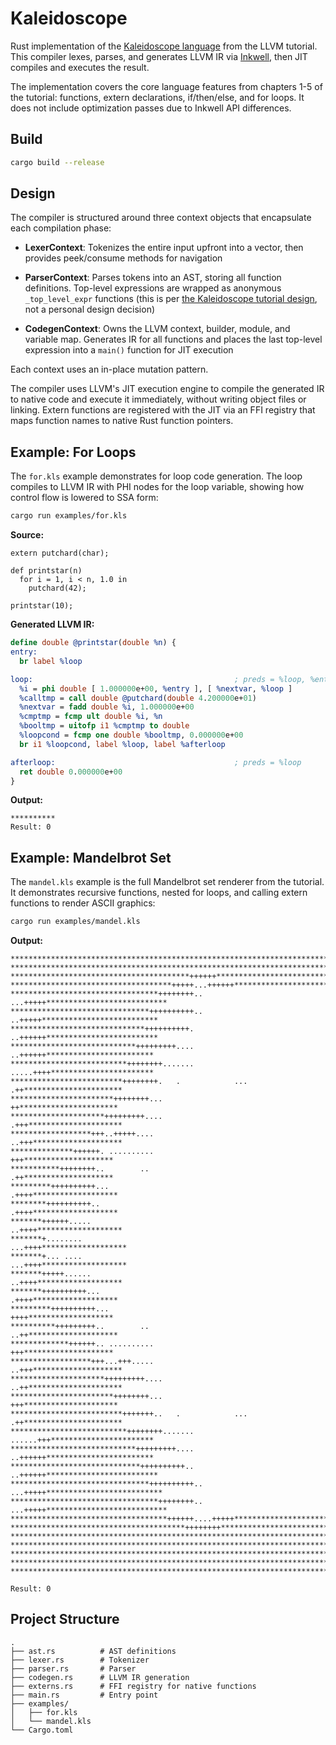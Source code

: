 # Kaleidoscope

Rust implementation of the [Kaleidoscope language](https://llvm.org/docs/tutorial/MyFirstLanguageFrontend/index.html) from the LLVM tutorial. This compiler lexes, parses, and generates LLVM IR via [Inkwell](https://github.com/TheDan64/inkwell), then JIT compiles and executes the result.

The implementation covers the core language features from chapters 1-5 of the tutorial: functions, extern declarations, if/then/else, and for loops. It does not include optimization passes due to Inkwell API differences.

## Build

```bash
cargo build --release
```

## Design

The compiler is structured around three context objects that encapsulate each compilation phase:

- **LexerContext**: Tokenizes the entire input upfront into a vector, then provides peek/consume methods for navigation

- **ParserContext**: Parses tokens into an AST, storing all function definitions. Top-level expressions are wrapped as anonymous `_top_level_expr` functions (this is per [the Kaleidoscope tutorial design](https://llvm.org/docs/tutorial/MyFirstLanguageFrontend/LangImpl02.html), not a personal design decision)

- **CodegenContext**: Owns the LLVM context, builder, module, and variable map. Generates IR for all functions and places the last top-level expression into a `main()` function for JIT execution

Each context uses an in-place mutation pattern.

The compiler uses LLVM's JIT execution engine to compile the generated IR to native code and execute it immediately, without writing object files or linking. Extern functions are registered with the JIT via an FFI registry that maps function names to native Rust function pointers.

## Example: For Loops

The `for.kls` example demonstrates for loop code generation. The loop compiles to LLVM IR with PHI nodes for the loop variable, showing how control flow is lowered to SSA form:

```bash
cargo run examples/for.kls
```

**Source:**

```kaleidoscope
extern putchard(char);

def printstar(n)
  for i = 1, i < n, 1.0 in
    putchard(42);

printstar(10);
```

**Generated LLVM IR:**

```llvm
define double @printstar(double %n) {
entry:
  br label %loop

loop:                                             ; preds = %loop, %entry
  %i = phi double [ 1.000000e+00, %entry ], [ %nextvar, %loop ]
  %calltmp = call double @putchard(double 4.200000e+01)
  %nextvar = fadd double %i, 1.000000e+00
  %cmptmp = fcmp ult double %i, %n
  %booltmp = uitofp i1 %cmptmp to double
  %loopcond = fcmp one double %booltmp, 0.000000e+00
  br i1 %loopcond, label %loop, label %afterloop

afterloop:                                        ; preds = %loop
  ret double 0.000000e+00
}
```

**Output:**

```
**********
Result: 0
```

## Example: Mandelbrot Set

The `mandel.kls` example is the full Mandelbrot set renderer from the tutorial. It demonstrates recursive functions, nested for loops, and calling extern functions to render ASCII graphics:

```bash
cargo run examples/mandel.kls
```

**Output:**

```
*******************************************************************************
*******************************************************************************
****************************************++++++*********************************
************************************+++++...++++++*****************************
*********************************++++++++.. ...+++++***************************
*******************************++++++++++..   ..+++++**************************
******************************++++++++++.     ..++++++*************************
****************************+++++++++....      ..++++++************************
**************************++++++++.......      .....++++***********************
*************************++++++++.   .            ... .++**********************
***********************++++++++...                     ++**********************
*********************+++++++++....                    .+++*********************
******************+++..+++++....                      ..+++********************
**************++++++. ..........                        +++********************
***********++++++++..        ..                         .++********************
*********++++++++++...                                 .++++*******************
********++++++++++..                                   .++++*******************
*******++++++.....                                    ..++++*******************
*******+........                                     ...++++*******************
*******+... ....                                     ...++++*******************
*******+++++......                                    ..++++*******************
*******++++++++++...                                   .++++*******************
*********++++++++++...                                  ++++*******************
**********+++++++++..        ..                        ..++********************
*************++++++.. ..........                        +++********************
******************+++...+++.....                      ..+++********************
*********************+++++++++....                    ..++*********************
***********************++++++++...                     +++*********************
*************************+++++++..   .            ... .++**********************
**************************++++++++.......      ......+++***********************
****************************+++++++++....      ..++++++************************
*****************************++++++++++..     ..++++++*************************
*******************************++++++++++..  ...+++++**************************
*********************************++++++++.. ...+++++***************************
***********************************++++++....+++++*****************************
***************************************++++++++********************************
*******************************************************************************
*******************************************************************************
*******************************************************************************
*******************************************************************************
*******************************************************************************

Result: 0
```

## Project Structure

```
.
├── ast.rs          # AST definitions
├── lexer.rs        # Tokenizer
├── parser.rs       # Parser
├── codegen.rs      # LLVM IR generation
├── externs.rs      # FFI registry for native functions
├── main.rs         # Entry point
├── examples/
│   ├── for.kls
│   └── mandel.kls
└── Cargo.toml
```
